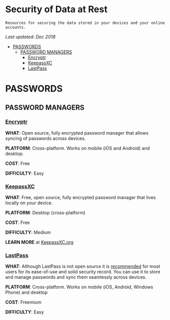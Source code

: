 # Security of Data at Rest

    Resources for securing the data stored in your devices and your online accounts.

*Last updated: Dec 2018*

* [PASSWORDS](#passwords)
  * [PASSWORD MANAGERS](#password-managers)
    * [Encryptr](#encryptr)
    * [KeepassXC](#keepassxc)
    * [LastPass](#lastpass)


# PASSWORDS

## PASSWORD MANAGERS


### **[Encryptr](https://spideroak.com/encryptr/)** 

**WHAT**: Open source, fully encrypted password manager that allows syncing of passwords across devices.

**PLATFORM**: Cross-platform. Works on mobile (iOS and Android) and desktop.

**COST**: Free

**DIFFICULTY**: Easy



### **[KeepassXC](https://keepassxc.org/)** 

**WHAT**: Free, open source, fully encrypted password manager that lives locally on your device.

**PLATFORM**: Desktop (cross-platform)

**COST**: Free

**DIFFICULTY**: Medium

**LEARN MORE** at [KeepassXC.org](https://keepassxc.org/project/)



### **[LastPass](https://lastpass.com/)** 

**WHAT**: Although LastPass is not open source it is [recommended](https://securityplanner.org/#/tool/password-manager) for most users for its ease-of-use and solid security record. You can use it to store and manage passwords and sync them seamlessly across devices.

**PLATFORM**: Cross-platform. Works on mobile (iOS, Android, Windows Phone) and desktop

**COST**: Freemium

**DIFFICULTY**: Easy

